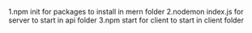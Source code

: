 1.npm init for packages to install in mern folder
2.nodemon index.js for server to start in api folder
3.npm start for client to start in client folder
